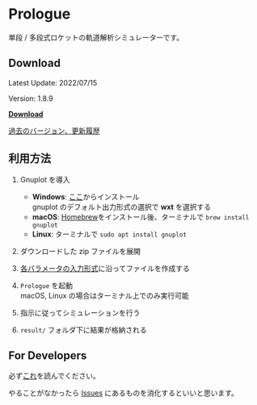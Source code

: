 # Prologue

単段 / 多段式ロケットの軌道解析シミュレーターです。

## Download

Latest Update: 2022/07/15

Version: 1.8.9

[**Download**](https://github.com/FROM-THE-EARTH/Prologue/releases/latest)

[過去のバージョン、更新履歴](https://github.com/FROM-THE-EARTH/Prologue/releases)

## 利用方法

1. Gnuplot を導入

   - **Windows**: [ここ](https://sourceforge.net/projects/gnuplot/files/gnuplot/5.2.8/)からインストール<br>
     gnuplot のデフォルト出力形式の選択で **wxt** を選択する
   - **macOS**: [Homebrew](https://brew.sh/index_ja)をインストール後、ターミナルで `brew install gnuplot`
   - **Linux**: ターミナルで `sudo apt install gnuplot`

2. ダウンロードした zip ファイルを展開

3. [各パラメータの入力形式](https://github.com/FROM-THE-EARTH/Prologue/blob/master/docs/INPUT.md)に沿ってファイルを作成する

4. `Prologue` を起動<br>
   macOS, Linux の場合はターミナル上でのみ実行可能

5. 指示に従ってシミュレーションを行う

6. `result/` フォルダ下に結果が格納される

## For Developers

必ず[これ](https://github.com/FROM-THE-EARTH/Prologue/blob/master/docs/DEVELOPMENT.md)を読んでください。

やることがなかったら [Issues](https://github.com/FROM-THE-EARTH/Prologue/issues) にあるものを消化するといいと思います。
